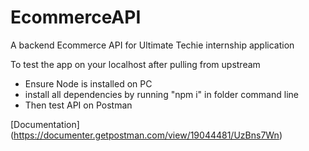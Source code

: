 # EcommerceAPI
A backend Ecommerce API for Ultimate Techie internship application

To test the app on your localhost after pulling from upstream
- Ensure Node is installed on PC
- install all dependencies by running 
   "npm i" in folder command line
- Then test API on Postman

[Documentation] (https://documenter.getpostman.com/view/19044481/UzBns7Wn)
